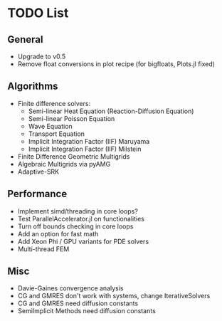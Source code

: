 # TODO List

## General
* Upgrade to v0.5
* Remove float conversions in plot recipe (for bigfloats, Plots.jl fixed)

## Algorithms
* Finite difference solvers:
  * Semi-linear Heat Equation (Reaction-Diffusion Equation)
  * Semi-linear Poisson Equation
  * Wave Equation
  * Transport Equation
  * Implicit Integration Factor (IIF) Maruyama
  * Implicit Integration Factor (IIF) Milstein
* Finite Difference Geometric Multigrids
* Algebraic Multigrids via pyAMG
* Adaptive-SRK

## Performance
* Implement simd/threading in core loops?
* Test ParallelAccelerator.jl on functionalities
* Turn off bounds checking in core loops
* Add an option for fast math
* Add Xeon Phi / GPU variants for PDE solvers
* Multi-thread FEM

## Misc
* Davie-Gaines convergence analysis
* CG and GMRES don't work with systems, change IterativeSolvers
* CG and GMRES need diffusion constants
* SemiImplicit Methods need diffusion constants
